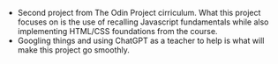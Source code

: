 * Second project from The Odin Project cirriculum. What this project focuses on is the use of recalling Javascript fundamentals while also implementing HTML/CSS 
foundations from the course. 
* Googling things and using ChatGPT as a teacher to help is what will make this project go smoothly. 